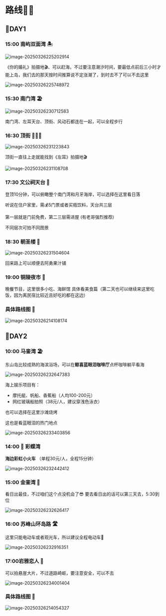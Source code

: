 # 路线🚶‍♂️

## 📍DAY1

### **15:00 南屿双面湾** 🏝️

<img src="https://godongshan.oss-cn-beijing.aliyuncs.com/image-20250326225202914.png" alt="image-20250326225202914" />

《你的婚礼》拍摄地🎬、可以赶海，不过要注意潮汐时间，要最低点前后三小时才能上岛，我们去的那天按时间推算说不定涨潮了，到时去不了可以不去这里

<img src="https://godongshan.oss-cn-beijing.aliyuncs.com/image-20250326225748972.png" alt="image-20250326225748972"  />

### 15:30 南门湾  🏖️

<img src="https://godongshan.oss-cn-beijing.aliyuncs.com/image-20250326230712583.png" alt="image-20250326230712583"  />

南门湾、左耳天台、顶街、风动石都连在一起，可以全程步行

### 16:30 顶街  🚶‍♂️‍➡️ 

<img src="https://godongshan.oss-cn-beijing.aliyuncs.com/image-20250326231223843.png" alt="image-20250326231223843"  />

顶街一直往上走就能找到《左耳》拍摄地🎬

<img src="https://godongshan.oss-cn-beijing.aliyuncs.com/image-20250326231108708.png" alt="image-20250326231108708"  />

### 17:30 文公祠天台 🌇

登顶10分钟，可以俯瞰整个南门湾和月牙海岸，可以选择在这里看日落

听说在住户家里，需💰5门票或者买瓶饮料，天台共三层

第一层就是门前免费，第二三层需进屋 (有老哥强烈推荐)

不同层次可拍不同图景

### **18:30 朝圣楼  🏯**

<img src="https://godongshan.oss-cn-beijing.aliyuncs.com/image-20250326231504604.png" alt="image-20250326231504604"  />

回来路上可以顺便去阿勇果汁铺

### **19:00 铜陵夜市**  🏯

晚餐节目，这里很多小吃、海鲜馆 具体看美食篇（第二天也可以继续来这里吃饭，因为离民宿比较近且好吃的都在这边）

### **具体路线图** 🚩

<img src="https://godongshan.oss-cn-beijing.aliyuncs.com/image-20250326214108174.png" alt="image-20250326214108174" />



## 📍DAY2

### 10:00 马銮湾 🏖️

东山岛比较成熟的海滨浴场，可以在**鲸喜蓝眼泪咖啡厅**点杯咖啡躺平看海

<img src="https://godongshan.oss-cn-beijing.aliyuncs.com/image-20250326232647383.png" alt="image-20250326232647383"  />

海上娱乐项目有：

- 摩托艇、帆船、香蕉船（人均100-200元）
- 网红玻璃船拍照（38元/人，建议穿浅色泳衣）

也可以选择在这里沙滩烧烤

这也是看蓝眼泪的热门地点

<img src="https://godongshan.oss-cn-beijing.aliyuncs.com/image-20250326233403856.png" alt="image-20250326233403856"  />

### 14:00 🌈 彩蝶湾

**海边彩虹小火车** （单程30元/人，全程15分钟）

<img src="https://godongshan.oss-cn-beijing.aliyuncs.com/image-20250326232442412.png" alt="image-20250326232442412"  />

### **15:00 金銮湾 🌅**

看日出最佳，不过咱们这个点没机会了😎  要去看日出的话可以第三天去，5:30到位

<img src="https://godongshan.oss-cn-beijing.aliyuncs.com/image-20250326232626417.png" alt="image-20250326232626417"  />

### **16:00 苏峰山环岛路 🛣️** 

这里只能电动车或者观光车，所以建议全程电动车🛵

<img src="https://godongshan.oss-cn-beijing.aliyuncs.com/image-20250326232916351.png" alt="image-20250326232916351"  />

### **17:00岩雅恋人 🕺**

可以拍悬崖大片，不过道路崎岖，要注意安全，可以不去

<img src="https://godongshan.oss-cn-beijing.aliyuncs.com/image-20250326234001404.png" alt="image-20250326234001404"  />

### **具体路线图 🚩**

<img src="https://godongshan.oss-cn-beijing.aliyuncs.com/image-20250326214054327.png" alt="image-20250326214054327" />